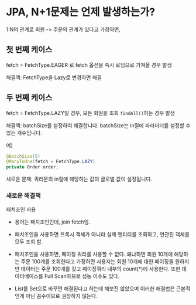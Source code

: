# JPA, N+1문제는 언제 발생하는가?



1:N의 관계로 회원 -> 주문의 관계가 있다고 가정하면,



## 첫 번째 케이스

fetch = FetchType.EAGER 로 fetch 옵션을 즉시 로딩으로 가져올 경우 발생

해결책: FetchType을 Lazy로 변경하면 해결



## 두 번째 케이스

fetch = FetchType.LAZY일 경우, 모든 회원을 조회 `findAll()`하는 경우 발생

해결책: batchSize를 설정하여 해결합니다. batchSize는 in절에 파라미터를 설정할 수 있는 개수입니다.

예)

```java
@BatchSize(5)
@ManyToOne(fetch = FetchType.LAZY)
private Order order;
```

새로운 문제: 쿼리문의 in절에 해당하는 값의 글로벌 값이 설정됩니다.

### 새로운 해결책

패치조인 사용

- 용어는 패치조인인데, join fetch임.

- 패치조인을 사용하면 프록시 객체가 아니라 실제 엔티티를 조회하고, 연관된 객체를 모두 조회 함.

- 패치조인을 사용하면, 페이징 쿼리를 사용할 수 없다. 왜냐하면 회원 10개에 해당하는 주문 100개를 조회한다고 가정하면 사용자는 회원 10개에 대한 페이징을 원하지만 데이터는 주문 100개를 갖고 페이징쿼리 내부의 count(*)에 사용한다. 또한 데이터베이스를 Full Scan하므로 성능 이슈도 있다.

- List를 Set으로 바꾸면 해결된다고 하는데 해보진 않았으며 이러한 해결법은 근본적인게 아닌 꼼수이므로 권장하지 않는다.


